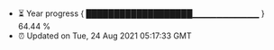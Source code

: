 - ⏳ Year progress { ███████████████████▁▁▁▁▁▁▁▁▁▁▁ } 64.44 %
- ⏰ Updated on Tue, 24 Aug 2021 05:17:33 GMT

